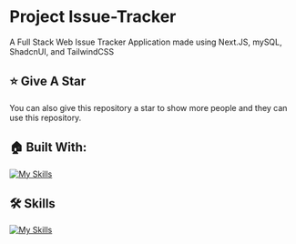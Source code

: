 # Project Issue-Tracker
A Full Stack Web Issue Tracker Application made using Next.JS, mySQL, ShadcnUI, and TailwindCSS

## :star: Give A Star

You can also give this repository a star to show more people and they can use this repository.

## 🏠 Built With:

[![My Skills](https://skillicons.dev/icons?i=mysql,react,nextjs,nodejs,tailwind,emotion,prisma,sequelize,postman,vscode,linux)](https://skillicons.dev)

## 🛠 Skills

[![My Skills](https://skillicons.dev/icons?i=html,css,js,nextjs,mysql,postman,git,github)](https://skillicons.dev)


